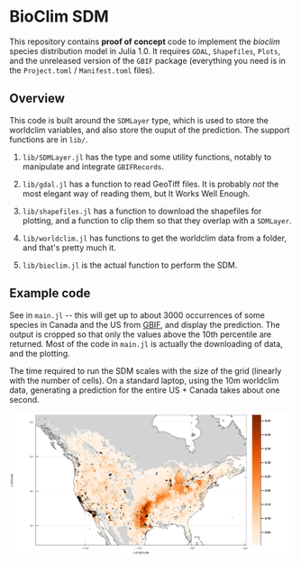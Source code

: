 # BioClim SDM

This repository contains **proof of concept** code to implement the *bioclim*
species distribution model in Julia 1.0. It requires `GDAL`, `Shapefiles`,
`Plots`, and the unreleased version of the `GBIF` package (everything you
need is in the `Project.toml` / `Manifest.toml` files).

## Overview

This code is built around the `SDMLayer` type, which is used to store the
worldclim variables, and also store the ouput of the prediction. The support
functions are in `lib/`.

1. `lib/SDMLayer.jl` has the type and some utility functions, notably to
manipulate and integrate `GBIFRecords`.

1. `lib/gdal.jl` has a function to read GeoTiff files. It is probably *not*
the most elegant way of reading them, but It Works Well Enough.

1. `lib/shapefiles.jl` has a function to download the shapefiles for plotting,
and a function to clip them so that they overlap with a `SDMLayer`.

1. `lib/worldclim.jl` has functions to get the worldclim data from a folder,
and that's pretty much it.

1. `lib/bioclim.jl` is the actual function to perform the SDM.

## Example code

See in `main.jl` -- this will get up to about 3000 occurrences of some species
in Canada and the US from [GBIF], and display the prediction. The output is
cropped so that only the values above the 10th percentile are returned. Most
of the code in `main.jl` is actually the downloading of data, and the plotting.

[GBIF]: http://gbif.org

The time required to run the SDM scales with the size of the grid (linearly
with the number of cells). On a standard laptop, using the 10m worldclim data,
generating a prediction for the entire US + Canada takes about one second.

![Example of the SDM][sdm]

[sdm]: sdm.png

